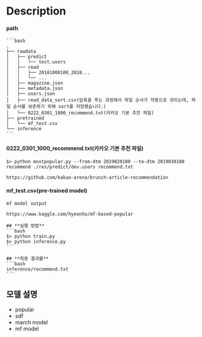 # Description
#### path

```
​```bash
.
├── rawdata
│   ├── predict
│   │   └── test.users
│   ├── read
│   │   ├── 20181000100_2018...
│   │   └── ...
│   ├── magazine.json
│   ├── metadata.json
│   ├── users.json
│   ├── read_data_sort.csv(압축을 푸는 과정에서 파일 순서가 자동으로 섞이는데, 파일 순서를 보존하기 위해 sort를 저장했습니다.)
│   └── 0222_0301_1000_recommend.txt(카카오 기본 추천 파일)
├── pretrained
│   └── mf_test.csv
└── inference
​```
```



#### 0222_0301_1000_recommend.txt(카카오 기본 추천 파일)

```
$> python mostpopular.py --from-dtm 2019020100 --to-dtm 2019030100 recommend ./res/predict/dev.users recommend.txt

https://github.com/kakao-arena/brunch-article-recommendation
```

   

#### mf_test.csv(pre-trained model)

```
mf model output

https://www.kaggle.com/hyeonho/mf-based-popular
```





```
## **실행 방법**
​```bash
$> python train.py
$> python inference.py
​```
```



```
## **최종 결과물**
​```bash
inference/recommend.txt
​```
```



## 모델 설명

- popular
- sdf
- march model
- mf model
